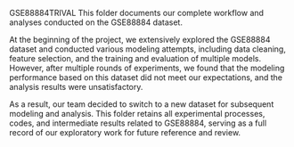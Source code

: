 GSE88884TRIVAL
This folder documents our complete workflow and analyses conducted on the GSE88884 dataset.

At the beginning of the project, we extensively explored the GSE88884 dataset and conducted various modeling attempts, including data cleaning, feature selection, and the training and evaluation of multiple models. However, after multiple rounds of experiments, we found that the modeling performance based on this dataset did not meet our expectations, and the analysis results were unsatisfactory.

As a result, our team decided to switch to a new dataset for subsequent modeling and analysis.
This folder retains all experimental processes, codes, and intermediate results related to GSE88884, serving as a full record of our exploratory work for future reference and review.

